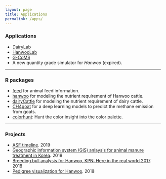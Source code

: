 ```yaml
---
layout: page
title: Applications
permalink: /apps/
---
```


### Applications  
- [DairyLab](https://youngjunna.shinyapps.io/DairyLab-Pro/)   
- [HanwooLab]( https://youngjunna.shinyapps.io/hanwoolab-example/)  
- [G-CoMS](https://github.com/shinykorea/corona-sickbed)
- A new quantity grade simulator for *Hanwoo* (expired).    
 
--------------

### R packages  
- [feed](https://github.com/adatalab/feed) for animal feed information.   
- [hanwoo](https://github.com/adatalab/hanwoo) for modeling the nutrient requirement of Hanwoo cattle.   
- [dairyCattle](https://github.com/adatalab/dairyCattle) for modeling the nutrient requirement of dairy cattle.
- [CH4goat](https://github.com/adatalab/CH4goat) for a deep learning models to predict the methane emission from goats.  
- [colorhunt](https://github.com/adatalab/colorhunt): Hunt the color insight into the color palette.

--------------

### Projects    
- [ASF timeline](http://adatalab.net/asf-timeline/). 2019    
- [Geographic information system (GIS) anlaysis for animal manure treatment in Korea](https://github.com/YoungjunNa/GIS-livestock-manure.git). 2018  
- [Breeding bull analysis for Hanwoo, KPN: Here in the real world 2017](https://youngjunna.github.io/adatalab/kpn-2017-sample.html). 2018
- [Pedigree visualization for Hanwoo](https://youngjunna.github.io/2018/04/10/kpn-network-full/). 2018  

